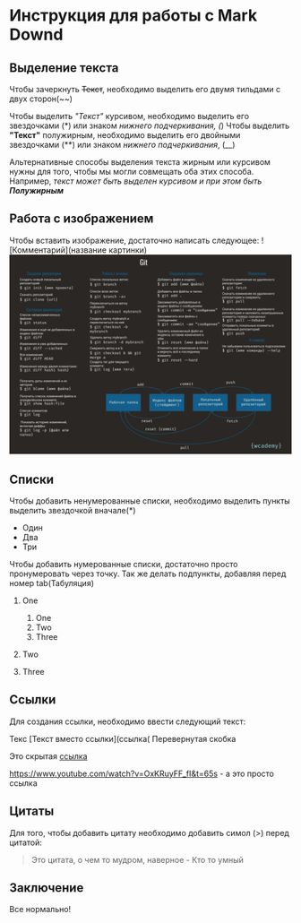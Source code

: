 # Инструкция для работы с Mark Downd

## Выделение текста



Чтобы зачеркнуть ~~Текст~~, необходимо выделить его двумя тильдами с двух сторон(~~)

Чтобы выделить *"Текст"* курсивом, необходимо выделить его звездочками (*) или знаком _нижнего подчеркивания, (_)
Чтобы выделить **"Текст"** полужирным, необходимо выделить его двойными звездочками (**) или знаком _нижнего подчеркивания_, (__)

Альтернативные способы выделения текста жирным или курсивом нужны для того, чтобы мы могли совмещать оба этих способа. Например, _текст может быть выделен курсивом и при этом быть **Полужирным**_

## Работа с изображением

Чтобы вставить изображение, достаточно написать следующее:
![Комментарий](название картинки)
![А вот картинка с инструкцией](instruction.jpg)

## Списки

Чтобы добавить ненумерованные списки, необходимо выделить пункты выделить звездочкой вначале(*)
* Один
* Два
* Три

Чтобы добавить нумерованные списки, достаточно просто пронумеровать через точку. Так же делать подпункты, добавляя перед номер tab(Табуляция) 
1. One
    1. One
    2. Two
    3. Three 

2. Two
    
3. Three
    

## Ссылки

Для создания ссылки, необходимо ввести следующий текст:

Текс [Текст вместо ссылки](ссылка( Перевернутая скобка

Это скрытая [ссылка](https://www.youtube.com/watch?v=OxKRuyFF_fI&t=65s "Подсказка")

<https://www.youtube.com/watch?v=OxKRuyFF_fI&t=65s> - а это просто ссылка

## Цитаты

Для того, чтобы добавить цитату необходимо добавить симол (>) перед цитатой:

>Это цитата, о чем то мудром, наверное - Кто то умный

## Заключение
Все нормально!


